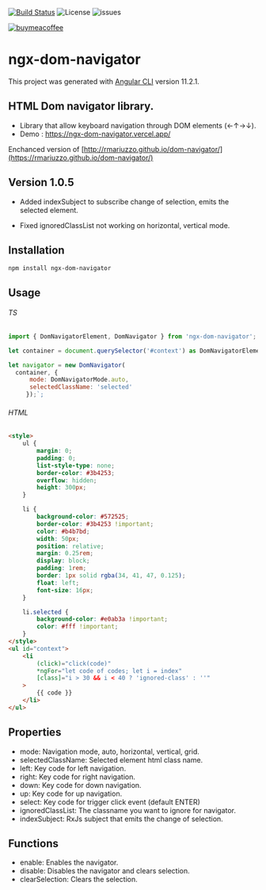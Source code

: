 [![Build Status](https://travis-ci.com/serhatkaya/ngx-dom-navigator.svg?branch=master)](https://travis-ci.com/github/serhatkaya/ngx-dom-navigator)
![License](https://img.shields.io/github/license/serhatkaya/ngx-dom-navigator.svg)
![issues](https://img.shields.io/github/issues/serhatkaya/ngx-dom-navigator.svg)

[![buymeacoffee](https://www.buymeacoffee.com/assets/img/custom_images/orange_img.png)](https://www.buymeacoffee.com/serhatkaya)


# ngx-dom-navigator

This project was generated with [Angular CLI](https://github.com/angular/angular-cli) version 11.2.1.

## HTML Dom navigator library.

- Library that allow keyboard navigation through DOM elements (←↑→↓).
- Demo : https://ngx-dom-navigator.vercel.app/

Enchanced version of [http://rmariuzzo.github.io/dom-navigator/](https://rmariuzzo.github.io/dom-navigator/)

## Version 1.0.5

- Added indexSubject to subscribe change of selection, emits the selected element.

- Fixed ignoredClassList not working on horizontal, vertical mode.

## Installation

`npm install ngx-dom-navigator`

## Usage

###### TS

```js
import { DomNavigatorElement, DomNavigator } from 'ngx-dom-navigator';

let container = document.querySelector('#context') as DomNavigatorElement;

let navigator = new DomNavigator(
  container, {
      mode: DomNavigatorMode.auto,
      selectedClassName: 'selected'
     });`;
```

###### HTML

```html
<style>
	ul {
		margin: 0;
		padding: 0;
		list-style-type: none;
		border-color: #3b4253;
		overflow: hidden;
		height: 300px;
	}

	li {
		background-color: #572525;
		border-color: #3b4253 !important;
		color: #b4b7bd;
		width: 50px;
		position: relative;
		margin: 0.25rem;
		display: block;
		padding: 1rem;
		border: 1px solid rgba(34, 41, 47, 0.125);
		float: left;
		font-size: 16px;
	}

	li.selected {
		background-color: #e0ab3a !important;
		color: #fff !important;
	}
</style>
<ul id="context">
	<li
		(click)="click(code)"
		*ngFor="let code of codes; let i = index"
		[class]="i > 30 && i < 40 ? 'ignored-class' : ''"
	>
		{{ code }}
	</li>
</ul>
```

## Properties

- mode: Navigation mode, auto, horizontal, vertical, grid.
- selectedClassName: Selected element html class name.
- left: Key code for left navigation.
- right: Key code for right navigation.
- down: Key code for down navigation.
- up: Key code for up navigation.
- select: Key code for trigger click event (default ENTER)
- ignoredClassList: The classname you want to ignore for navigator.
- indexSubject: RxJs subject that emits the change of selection.

## Functions

- enable: Enables the navigator.
- disable: Disables the navigator and clears selection.
- clearSelection: Clears the selection.
